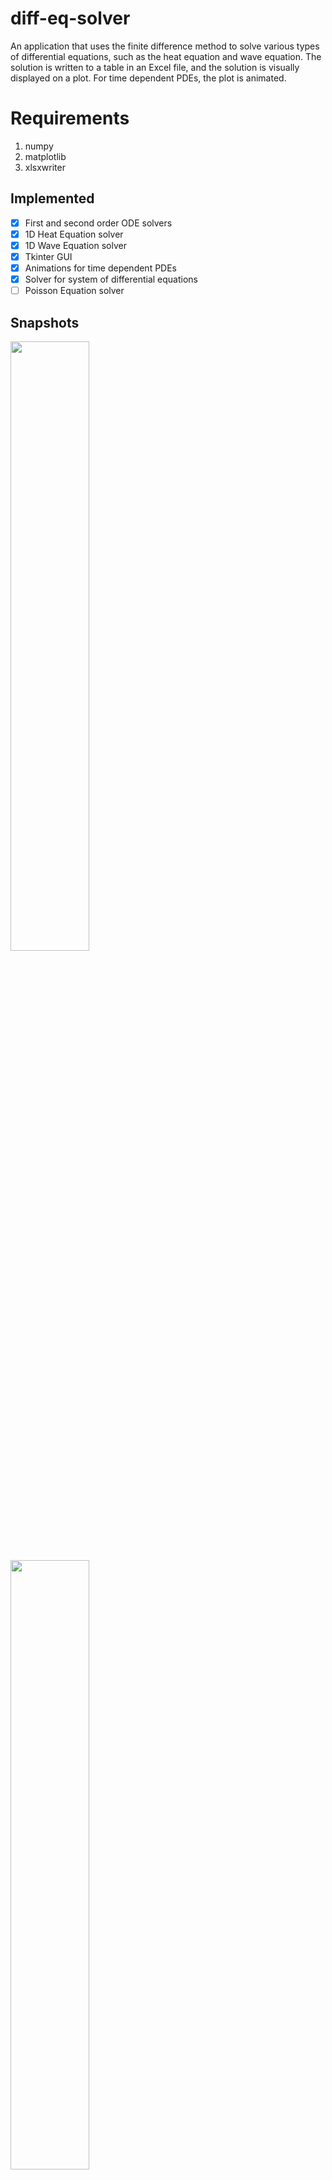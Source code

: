 # diff-eq-solver

An application that uses the finite difference method to solve various types of differential equations, such as the
heat equation and wave equation. The solution is written to a table in an Excel file, and the solution is visually 
displayed on a plot. For time dependent PDEs, the plot is animated.  

# Requirements
1. numpy
2. matplotlib
3. xlsxwriter


## Implemented
- [x] First and second order ODE solvers 
- [x] 1D Heat Equation solver
- [x] 1D Wave Equation solver
- [x] Tkinter GUI
- [x] Animations for time dependent PDEs
- [x] Solver for system of differential equations
- [ ] Poisson Equation solver

## Snapshots

<div>
  <img src="https://user-images.githubusercontent.com/46363213/103636054-49198100-4efe-11eb-9599-5342bed58229.PNG" width=50%">
  <img src="https://user-images.githubusercontent.com/46363213/103620517-79eebb80-4ee8-11eb-825f-ef99108c1fda.PNG" width=50%>
  <img src="https://user-images.githubusercontent.com/46363213/103533932-d6979b00-4e42-11eb-8df8-9e55b5f5293a.PNG" width=50%>
  <img src="https://user-images.githubusercontent.com/46363213/103533938-d8f9f500-4e42-11eb-9012-603e7f2cfd01.gif" width=50%>
</div>
